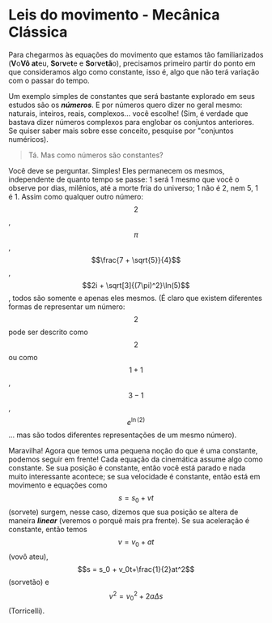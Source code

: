 # Leis do movimento - Mecânica Clássica

Para chegarmos às equações do movimento que estamos tão familiarizados \(**V**o**Vô at**eu, **So**r**v**e**t**e e **So**r**v**e**tã**o\), precisamos primeiro partir do ponto em que consideramos algo como constante, isso é, algo que não terá variação com o passar do tempo. 

Um exemplo simples de constantes que será bastante explorado em seus estudos são os _**números**_. E por números quero dizer no geral mesmo: naturais, inteiros, reais, complexos... você escolhe! \(Sim, é verdade que bastava dizer números complexos para englobar os conjuntos anteriores. Se quiser saber mais sobre esse conceito, pesquise por "conjuntos numéricos\).

> Tá. Mas como números são constantes?

Você deve se perguntar. Simples! Eles permanecem os mesmos, independente de quanto tempo se passe: 1 será 1 mesmo que você o observe por dias, milênios, até a morte fria do universo; 1 não é 2, nem 5, 1 é 1. Assim como qualquer outro número: $$2$$ , $$\pi$$, $$\frac{7 + \sqrt{5}}{4}$$ ,$$2i + \sqrt[3]{(7\pi)^2}\ln(5)$$, todos são somente e apenas eles mesmos. \(É claro que existem diferentes formas de representar um número: $$2$$ pode ser descrito como $$2$$ ou como $$1 + 1$$ ,$$3 -1$$, $$e^{\ln(2)}$$... mas são todos diferentes representações de um mesmo número\).

Maravilha! Agora que temos uma pequena noção do que é uma constante, podemos seguir em frente! Cada equação da cinemática assume algo como constante. Se sua posição é constante, então você está parado e nada muito interessante acontece; se sua velocidade é constante, então está em movimento e equações como $$s = s_0 + vt$$\(sorvete\) surgem, nesse caso, dizemos que sua posição se altera de maneira _**linear**_ \(veremos o porquê mais pra frente\). Se sua aceleração é constante, então temos $$v = v_0 +at$$\(vovô ateu\), $$s = s_0 + v_0t+\frac{1}{2}at^2$$\(sorvetão\) e $$v^2=v_0{}^2+2a\Delta s$$ \(Torricelli\).


